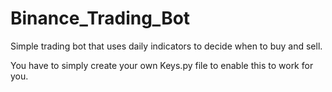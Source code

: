 # Binance_Trading_Bot
Simple trading bot that uses daily indicators to decide when to buy and sell.

You have to simply create your own Keys.py file to enable this to work for you.